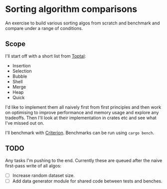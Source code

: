 # Sorting algorithm comparisons

An exercise to build various sorting algos from scratch and benchmark and compare under a range of conditions.

## Scope

I'll start off with a short list from [Toptal](https://www.toptal.com/developers/sorting-algorithms):

- Insertion
- Selection
- Bubble
- Shell
- Merge
- Heap
- Quick

I'd like to implement them all naively first from first principles and then work on optimising to improve performance and memory usage and explore any tradeoffs. Then I'll look at their implementation in crates etc and see what I've missed out on.

I'll benchmark with [Criterion](https://crates.io/crates/criterion). Benchmarks can be run using `cargo bench`.

## TODO

Any tasks I'm pushing to the end. Currently these are queued after the naive first-pass write of all algos:

- [ ] Increase random dataset size.
- [ ] Add data generator module for shared code between tests and benches.
